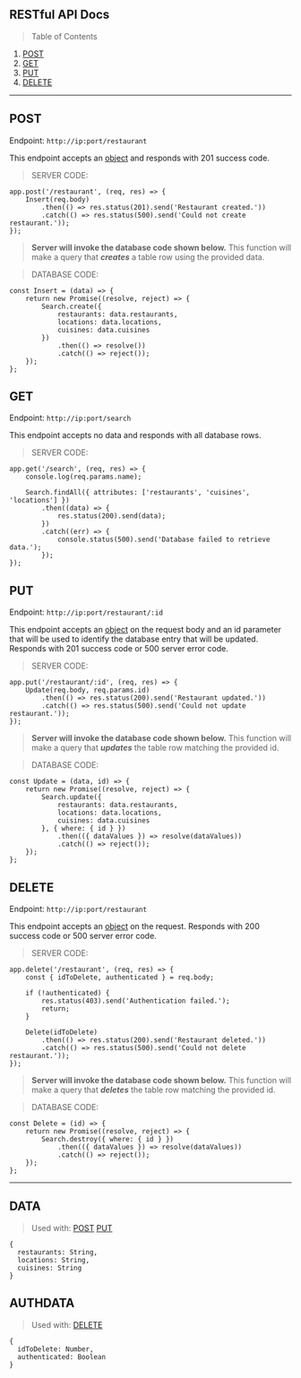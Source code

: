 ## RESTful API Docs
> Table of Contents

1. [POST](#POST)
1. [GET](#GET)
1. [PUT](#PUT)
1. [DELETE](#DELETE)

---

## POST

Endpoint: `http://ip:port/restaurant`

This endpoint accepts an [object](#DATA) and responds with 201 success code.

>SERVER CODE:
```
app.post('/restaurant', (req, res) => {
	Insert(req.body)
		.then(() => res.status(201).send('Restaurant created.'))
		.catch(() => res.status(500).send('Could not create restaurant.'));
});
```

>**Server will invoke the database code shown below.** 
This function will make a query that ***creates*** a table row using the provided data.

>DATABASE CODE:
```
const Insert = (data) => {
	return new Promise((resolve, reject) => {
		Search.create({
			restaurants: data.restaurants,
			locations: data.locations,
			cuisines: data.cuisines
		})
			.then(() => resolve())
			.catch(() => reject());
	});
};
```

## GET

Endpoint: `http://ip:port/search`

This endpoint accepts no data and responds with all database rows.

>SERVER CODE:
```
app.get('/search', (req, res) => {
	console.log(req.params.name);

	Search.findAll({ attributes: ['restaurants', 'cuisines', 'locations'] })
		.then((data) => {
			res.status(200).send(data);
		})
		.catch((err) => {
			console.status(500).send('Database failed to retrieve data.');
		});
});
```

## PUT

Endpoint: `http://ip:port/restaurant/:id`

This endpoint accepts an [object](#DATA) on the request body and an id parameter that will be used to identify the database entry that will be updated. Responds with 201 success code or 500 server error code.

>SERVER CODE:
```
app.put('/restaurant/:id', (req, res) => {
	Update(req.body, req.params.id)
		.then(() => res.status(200).send('Restaurant updated.'))
		.catch(() => res.status(500).send('Could not update restaurant.'));
});
```

>**Server will invoke the database code shown below.** 
This function will make a query that ***updates*** the table row matching the provided id.

>DATABASE CODE:
```
const Update = (data, id) => {
	return new Promise((resolve, reject) => {
		Search.update({
			restaurants: data.restaurants,
			locations: data.locations,
			cuisines: data.cuisines
		}, { where: { id } })
			.then(({ dataValues }) => resolve(dataValues))
			.catch(() => reject());
	});
};
```

## DELETE

Endpoint: `http://ip:port/restaurant`

This endpoint accepts an [object](#AUTHDATA) on the request. Responds with 200 success code or 500 server error code.

>SERVER CODE:
```
app.delete('/restaurant', (req, res) => {
	const { idToDelete, authenticated } = req.body;

	if (!authenticated) {
		res.status(403).send('Authentication failed.');
		return;
	}

	Delete(idToDelete)
		.then(() => res.status(200).send('Restaurant deleted.'))
		.catch(() => res.status(500).send('Could not delete restaurant.'));
});
```

>**Server will invoke the database code shown below.** 
This function will make a query that ***deletes*** the table row matching the provided id.

>DATABASE CODE:
```
const Delete = (id) => {
	return new Promise((resolve, reject) => {
		Search.destroy({ where: { id } })
			.then(({ dataValues }) => resolve(dataValues))
			.catch(() => reject());
	});
};
```

---

## DATA
> Used with: [POST](#POST) [PUT](#PUT)
```
{
  restaurants: String,
  locations: String,
  cuisines: String
}
```

## AUTHDATA
> Used with: [DELETE](#DELETE)
```
{
  idToDelete: Number,
  authenticated: Boolean
}
```
